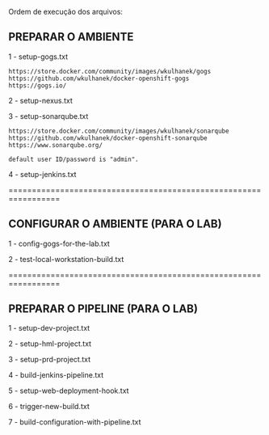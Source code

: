 
Ordem de execução dos arquivos:

PREPARAR O AMBIENTE
-------------------

1 - setup-gogs.txt

    https://store.docker.com/community/images/wkulhanek/gogs
    https://github.com/wkulhanek/docker-openshift-gogs
    https://gogs.io/

2 - setup-nexus.txt

3 - setup-sonarqube.txt

    https://store.docker.com/community/images/wkulhanek/sonarqube
    https://github.com/wkulhanek/docker-openshift-sonarqube
    https://www.sonarqube.org/

    default user ID/password is "admin".

4 - setup-jenkins.txt

=================================================================

CONFIGURAR O AMBIENTE (PARA O LAB)
--------------------------------

1 - config-gogs-for-the-lab.txt

2 - test-local-workstation-build.txt

=================================================================

PREPARAR O PIPELINE (PARA O LAB)
--------------------------------

1 - setup-dev-project.txt

2 - setup-hml-project.txt

3 - setup-prd-project.txt

4 - build-jenkins-pipeline.txt

5 - setup-web-deployment-hook.txt

6 - trigger-new-build.txt

7 - build-configuration-with-pipeline.txt

